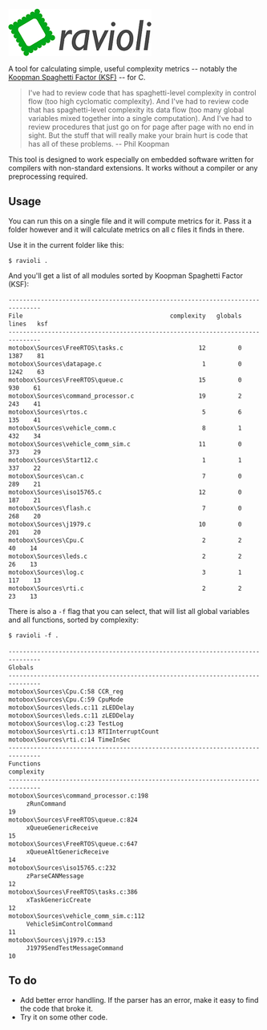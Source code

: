 ![Ravioli](ravioli.png "Ravioli")

A tool for calculating simple, useful complexity metrics -- notably the [Koopman Spaghetti Factor (KSF)](https://betterembsw.blogspot.com/2017/08/the-spaghetti-factor-software.html) -- for C.

> I've had to review code that has spaghetti-level complexity in control flow (too high cyclomatic complexity).  And I've had to review code that has spaghetti-level complexity its data flow (too many global variables mixed together into a single computation).  And I've had to review procedures that just go on for page after page with no end in sight. But the stuff that will really make your brain hurt is code that has all of these problems. -- Phil Koopman

This tool is designed to work especially on embedded software written for compilers with non-standard extensions.
It works without a compiler or any preprocessing required.

## Usage

You can run this on a single file and it will compute metrics for it. Pass it a folder however and it will calculate metrics on all c files it finds in there.

Use it in the current folder like this:

```
$ ravioli .
```

And you'll get a list of all modules sorted by Koopman Spaghetti Factor (KSF):

```
-------------------------------------------------------------------------------
File                                         complexity   globals   lines   ksf
-------------------------------------------------------------------------------
motobox\Sources\FreeRTOS\tasks.c                     12         0    1387    81
motobox\Sources\datapage.c                            1         0    1242    63
motobox\Sources\FreeRTOS\queue.c                     15         0     930    61
motobox\Sources\command_processor.c                  19         2     243    41
motobox\Sources\rtos.c                                5         6     135    41
motobox\Sources\vehicle_comm.c                        8         1     432    34
motobox\Sources\vehicle_comm_sim.c                   11         0     373    29
motobox\Sources\Start12.c                             1         1     337    22
motobox\Sources\can.c                                 7         0     289    21
motobox\Sources\iso15765.c                           12         0     187    21
motobox\Sources\flash.c                               7         0     268    20
motobox\Sources\j1979.c                              10         0     201    20
motobox\Sources\Cpu.C                                 2         2      40    14
motobox\Sources\leds.c                                2         2      26    13
motobox\Sources\log.c                                 3         1     117    13
motobox\Sources\rti.c                                 2         2      23    13
```

There is also a `-f` flag that you can select, that will list all global variables and all functions, sorted by complexity:

```
$ ravioli -f .

-------------------------------------------------------------------------------
Globals
-------------------------------------------------------------------------------
motobox\Sources\Cpu.C:58 CCR_reg
motobox\Sources\Cpu.C:59 CpuMode
motobox\Sources\leds.c:11 zLEDDelay
motobox\Sources\leds.c:11 zLEDDelay
motobox\Sources\log.c:23 TestLog
motobox\Sources\rti.c:13 RTIInterruptCount
motobox\Sources\rti.c:14 TimeInSec
-------------------------------------------------------------------------------
Functions                                                            complexity
-------------------------------------------------------------------------------
motobox\Sources\command_processor.c:198
     zRunCommand                                                             19
motobox\Sources\FreeRTOS\queue.c:824
     xQueueGenericReceive                                                    15
motobox\Sources\FreeRTOS\queue.c:647
     xQueueAltGenericReceive                                                 14
motobox\Sources\iso15765.c:232
     zParseCANMessage                                                        12
motobox\Sources\FreeRTOS\tasks.c:386
     xTaskGenericCreate                                                      12
motobox\Sources\vehicle_comm_sim.c:112
     VehicleSimControlCommand                                                11
motobox\Sources\j1979.c:153
     J1979SendTestMessageCommand                                             10
```

## To do

- Add better error handling. If the parser has an error, make it easy to find the code that broke it.
- Try it on some other code.
